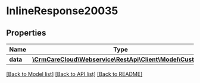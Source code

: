 # InlineResponse20035

## Properties
Name | Type | Description | Notes
------------ | ------------- | ------------- | -------------
**data** | [**\CrmCareCloud\Webservice\RestApi\Client\Model\Customer**](Customer.md) |  | [optional] 

[[Back to Model list]](../../README.md#documentation-for-models) [[Back to API list]](../../README.md#documentation-for-api-endpoints) [[Back to README]](../../README.md)

